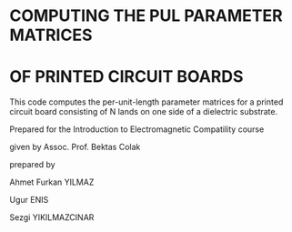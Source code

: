 # COMPUTING THE PUL PARAMETER MATRICES
# OF PRINTED CIRCUIT BOARDS

This code computes the per-unit-length parameter matrices for a printed circuit
board consisting of N lands on one side of a dielectric substrate.

Prepared for the Introduction to Electromagnetic Compatility course

given by Assoc. Prof. Bektas Colak

prepared by

Ahmet Furkan YILMAZ

Ugur ENIS

Sezgi YIKILMAZCINAR
